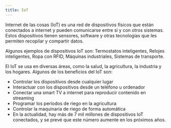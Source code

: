 ```yaml
---
title: IoT
---
```


Internet de las cosas (IoT) es una red de dispositivos físicos que están conectados a internet y pueden comunicarse entre sí y con otros sistemas. Estos dispositivos tienen sensores, software y otras tecnologías que les permiten recopilar y compartir datos.

Algunos ejemplos de dispositivos IoT son: Termostatos inteligentes, Relojes inteligentes, Ropa con RFID, Máquinas industriales, Sistemas de transporte.

El IoT se usa en diversas áreas, como la salud, la agricultura, la industria y los hogares. Algunos de los beneficios del IoT son:

* Controlar los dispositivos desde cualquier lugar
* Interactuar con los dispositivos desde un teléfono u ordenador
* Conectar una smart TV a internet para reproducir contenido en streaming
* Programar los períodos de riego en la agricultura
* Controlar la maquinaria de riego de forma automática
* En la actualidad, hay más de 7 mil millones de dispositivos IoT conectados, y se prevé que este número aumente en los próximos años.
